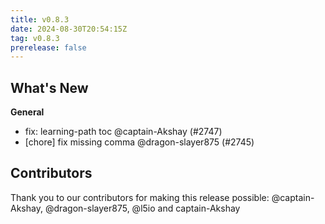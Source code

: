 ```yaml
---
title: v0.8.3
date: 2024-08-30T20:54:15Z
tag: v0.8.3
prerelease: false
---
```


## What's New
**General**
- fix: learning-path toc @captain-Akshay (#2747)
- [chore] fix missing comma @dragon-slayer875 (#2745)

## Contributors

Thank you to our contributors for making this release possible:
@captain-Akshay, @dragon-slayer875, @l5io and captain-Akshay

